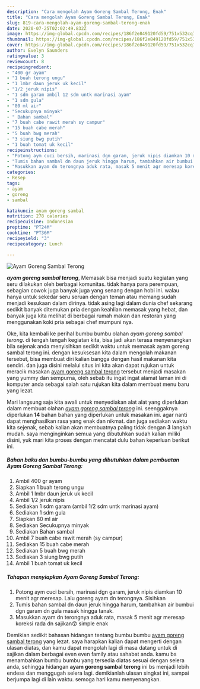 ```yaml
---
description: "Cara mengolah Ayam Goreng Sambal Terong, Enak"
title: "Cara mengolah Ayam Goreng Sambal Terong, Enak"
slug: 819-cara-mengolah-ayam-goreng-sambal-terong-enak
date: 2020-07-25T02:02:49.832Z
image: https://img-global.cpcdn.com/recipes/186f2e849120fd59/751x532cq70/ayam-goreng-sambal-terong-foto-resep-utama.jpg
thumbnail: https://img-global.cpcdn.com/recipes/186f2e849120fd59/751x532cq70/ayam-goreng-sambal-terong-foto-resep-utama.jpg
cover: https://img-global.cpcdn.com/recipes/186f2e849120fd59/751x532cq70/ayam-goreng-sambal-terong-foto-resep-utama.jpg
author: Evelyn Saunders
ratingvalue: 3
reviewcount: 8
recipeingredient:
- "400 gr ayam"
- "1 buah terong ungu"
- "1 lmbr daun jeruk uk kecil"
- "1/2 jeruk nipis"
- "1 sdm garam ambil 12 sdm untk marinasi ayam"
- "1 sdm gula"
- "80 ml air"
- "Secukupnya minyak"
- " Bahan sambal"
- "7 buah cabe rawit merah sy campur"
- "15 buah cabe merah"
- "5 buah bwg merah"
- "3 siung bwg putih"
- "1 buah tomat uk kecil"
recipeinstructions:
- "Potong aym cuci bersih, marinasi dgn garam, jeruk nipis diamkan 10 menit agr meresap. Lalu goreng ayam dn terongnya. Sisihkan"
- "Tumis bahan sambal dn daun jeruk hingga harum, tambahkan air bumbui dgn garam dn gula masak hingga tanak."
- "Masukkan ayam dn terongnya aduk rata, masak 5 menit agr meresap koreksi rada dn sajikan😙 simple enak"
categories:
- Resep
tags:
- ayam
- goreng
- sambal

katakunci: ayam goreng sambal 
nutrition: 278 calories
recipecuisine: Indonesian
preptime: "PT24M"
cooktime: "PT36M"
recipeyield: "3"
recipecategory: Lunch

---
```



![Ayam Goreng Sambal Terong](https://img-global.cpcdn.com/recipes/186f2e849120fd59/751x532cq70/ayam-goreng-sambal-terong-foto-resep-utama.jpg)

<b><i>ayam goreng sambal terong</i></b>, Memasak bisa menjadi suatu kegiatan yang seru dilakukan oleh berbagai komunitas. tidak hanya para perempuan, sebagian cowok juga banyak juga yang senang dengan hobi ini. walau hanya untuk sekedar seru seruan dengan teman atau memang sudah menjadi kesukaan dalam dirinya. tidak asing lagi dalam dunia chef sekarang sedikit banyak ditemukan pria dengan keahlian memasak yang hebat, dan banyak juga kita melihat di berbagai rumah makan dan restoran yang menggunakan koki pria sebagai chef mumpuni nya.

Oke, kita kembali ke perihal bumbu bumbu olahan <i>ayam goreng sambal terong</i>. di tengah tengah kegiatan kita, bisa jadi akan terasa menyenangkan bila sejenak anda menyisihkan sedikit waktu untuk memasak ayam goreng sambal terong ini. dengan kesuksesan kita dalam mengolah makanan tersebut, bisa membuat diri kalian bangga dengan hasil makanan kita sendiri. dan juga disini melalui situs ini kita akan dapat rujukan untuk meracik masakan <u>ayam goreng sambal terong</u> tersebut menjadi masakan yang yummy dan sempurna, oleh sebab itu ingat ingat alamat laman ini di komputer anda sebagai salah satu rujukan kita dalam membuat menu baru yang lezat.




Mari langsung saja kita awali untuk menyediakan alat alat yang diperlukan dalam membuat olahan <u><i>ayam goreng sambal terong</i></u> ini. seenggaknya diperlukan <b>14</b> bahan bahan yang diperlukan untuk masakan ini. agar nanti dapat menghasilkan rasa yang enak dan nikmat. dan juga sediakan waktu kita sejenak, sebab kalian akan membuatnya paling tidak dengan <b>3</b> langkah mudah. saya menginginkan semua yang dibutuhkan sudah kalian miliki disini, yuk mari kita proses dengan mencatat dulu bahan keperluan berikut ini.

<!--inarticleads1-->

##### Bahan baku dan bumbu-bumbu yang dibutuhkan dalam pembuatan Ayam Goreng Sambal Terong:

1. Ambil 400 gr ayam
1. Siapkan 1 buah terong ungu
1. Ambil 1 lmbr daun jeruk uk kecil
1. Ambil 1/2 jeruk nipis
1. Sediakan 1 sdm garam (ambil 1/2 sdm untk marinasi ayam)
1. Sediakan 1 sdm gula
1. Siapkan 80 ml air
1. Sediakan Secukupnya minyak
1. Sediakan  Bahan sambal
1. Ambil 7 buah cabe rawit merah (sy campur)
1. Sediakan 15 buah cabe merah
1. Sediakan 5 buah bwg merah
1. Sediakan 3 siung bwg putih
1. Ambil 1 buah tomat uk kecil




<!--inarticleads2-->

##### Tahapan menyiapkan Ayam Goreng Sambal Terong:

1. Potong aym cuci bersih, marinasi dgn garam, jeruk nipis diamkan 10 menit agr meresap. Lalu goreng ayam dn terongnya. Sisihkan
1. Tumis bahan sambal dn daun jeruk hingga harum, tambahkan air bumbui dgn garam dn gula masak hingga tanak.
1. Masukkan ayam dn terongnya aduk rata, masak 5 menit agr meresap koreksi rada dn sajikan😙 simple enak




Demikian sedikit bahasan hidangan tentang bumbu bumbu <u>ayam goreng sambal terong</u> yang lezat. saya harapkan kalian dapat mengerti dengan ulasan diatas, dan kamu dapat mengolah lagi di masa datang untuk di sajikan dalam berbagai even even family atau sahabat anda. kamu bs menambahkan bumbu bumbu yang tersedia diatas sesuai dengan selera anda, sehingga hidangan <b>ayam goreng sambal terong</b> ini bs menjadi lebih endess dan menggugah selera lagi. demikianlah ulasan singkat ini, sampai berjumpa lagi di lain waktu. semoga hari kamu menyenangkan.
